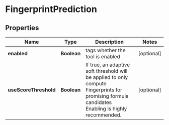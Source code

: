 # FingerprintPrediction

## Properties
Name | Type | Description | Notes
------------ | ------------- | ------------- | -------------
**enabled** | **Boolean** | tags whether the tool is enabled |  [optional]
**useScoreThreshold** | **Boolean** | If true, an adaptive soft threshold will be applied to only compute Fingerprints for promising formula candidates  Enabling is highly recommended. |  [optional]
